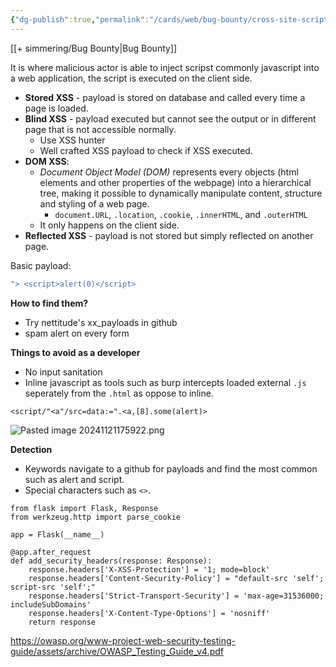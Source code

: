 ```yaml
---
{"dg-publish":true,"permalink":"/cards/web/bug-bounty/cross-site-scripting/"}
---
```


[[+ simmering/Bug Bounty\|Bug Bounty]]

It is where malicious actor is able to inject scripst commonly javascript into a web application, the script is executed on the client side.

- **Stored XSS** - payload is stored on database and called every time a page is loaded.
- **Blind XSS** - payload executed but cannot see the output or in different page that is not accessible normally.
	- Use XSS hunter
	- Well crafted XSS payload to check if XSS executed.
- **DOM XSS**: 
	- _Document Object Model (DOM)_  represents every objects (html elements and other properties of the webpage) into a hierarchical tree, making it possible to dynamically manipulate content, structure and styling of a web page.
		- `document.URL`, `.location`, `.cookie`, `.innerHTML`, and `.outerHTML`
	- It only happens on the client side.
- **Reflected XSS** - payload is not stored but simply reflected on another page.

Basic payload:

```bash
"> <script>alert(0)</script>
```

**How to find them?**
- Try nettitude's xx_payloads in github
- spam alert on every form


**Things to avoid as a developer**
- No input sanitation
- Inline javascript as tools such as burp intercepts loaded external `.js` seperately from the `.html` as oppose to inline.


```
<script/"<a"/src=data:=".<a,[8].some(alert)>
```

![Pasted image 20241121175922.png](/img/user/cards/web/images/Pasted%20image%2020241121175922.png)

**Detection**
- Keywords navigate to a github for payloads and find the most common such as alert and script.
- Special characters such as `<>`.


```
from flask import Flask, Response
from werkzeug.http import parse_cookie

app = Flask(__name__)

@app.after_request
def add_security_headers(response: Response):
    response.headers['X-XSS-Protection'] = '1; mode=block'
    response.headers['Content-Security-Policy'] = "default-src 'self'; script-src 'self';"
    response.headers['Strict-Transport-Security'] = 'max-age=31536000; includeSubDomains'
    response.headers['X-Content-Type-Options'] = 'nosniff'
    return response

```

https://owasp.org/www-project-web-security-testing-guide/assets/archive/OWASP_Testing_Guide_v4.pdf